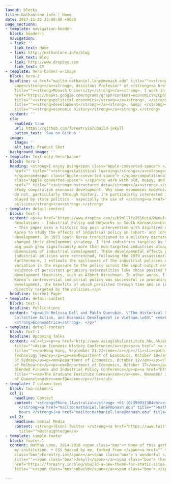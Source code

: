 ```yaml
---
layout: blocks
title: Nathanlane.info | Home
date: 2017-11-22 23:00:00 +0000
page_sections:
- template: navigation-header
  block: header-1
  navigation:
  - link: ''
    link_text: Home
  - link: http://nathanlane.info/blog
    link_text: Blog
  - link: http://www.dropbox.com
    link_text: CV
- template: hero-banner-w-image
  block: hero-2
  headline: <a href="mailto:nathaniel.lane@monash.edu" title=""><strong>Dr. Nathan
    Lane</strong></a><strong>, Assistant Professor* at </strong><a href="https://www.monash.edu"
    title=""><strong>Monash University</strong></a><strong>. I work in </strong><a
    href="https://books.google.com/ngrams/graph?content=economics%2Cpolitical+economy&amp;year_start=1776&amp;year_end=2008&amp;corpus=15&amp;smoothing=0&amp;share=&amp;direct_url=t1%B%2Ceconomics%3B%2Cc0%3B.t1%3B%2Cpolitical%20economy%3B%2Cc0"
    title=""><strong>political economics</strong></a><strong>, </strong><a href="http://scholar.harvard.edu/files/shleifer/files/indust_big_push.pdf"
    title=""><strong>development</strong></a><strong>, &amp; </strong><a href="http://eh.net/eha/about/"
    title=""><strong>economic history</strong></a><strong>.</strong>
  content: ''
  cta:
    enabled: true
    url: https://github.com/forestryio/ubuild-jekyll
    button_text: 'See on GitHub '
  image:
    image: ''
    alt_text: Product Shot
  background_image: ''
- template: text-only-hero-banner
  block: hero-1
  heading: <strong>I enjoy using<span class="Apple-converted-space"> </span></strong><a
    href="" title=""><strong>statistical learning</strong></a><strong><span class="Apple-converted-space">
    </span>and<span class="Apple-converted-space"> </span>computational tools<span
    class="Apple-converted-space"> </span>to work with old, messy, and </strong><a
    href="" title=""><strong>unstructured data</strong></a><strong>.</strong><br><br><strong>I
    study comparative economic development. Why some economies modernize and others
    do not, particularly through history. I'm particularly interested in the role
    played by state politics - especially the use of </strong><a href="" title=""><strong>industrial
    policies</strong></a><strong>.</strong>
- template: detail-content
  block: text-1
  content: <p><a href="https://www.dropbox.com/s/b9mll7fx26j6uia/ManufacturingRevolutions_Lane_Live.pdf?dl=0">Manufacturing
    Revolutions - Industrial Policy and Networks in South Korea</a><br><strong><br>Abstract</strong>
    - This paper uses a historic big push intervention with digitized data from South
    Korea to study the effects of industrial policy on (short- and long-run) industrial
    development. In 1973 South Korea transitioned to a military dictatorship and drastically
    changed their development strategy. I find industries targeted by the regime's
    big push grew significantly more than non-targeted industries along several key
    dimensions of industrial development. These developmental effects persisted after
    industrial policies were retrenched, following the 1979 assassination of the president.
    Furthermore, I estimate the spillovers of the industrial policies using exogenous
    variation in the exposure to the policy across the input-output network. I find
    evidence of persistent pecuniary externalities like those posited by big push
    development theorists, such as Albert Hirschman. In other words, I find that South
    Korea’s controversial industrial policy was successful in producing industrial
    development, the benefits of which persisted through time and in industries not
    directly targeted by the policies.</p>
  headline: Current Paper
- template: detail-content
  block: text-1
  headline: Publications
  content: "<p>with Melissa Dell and Pablo Querubin. \"The Historical State, Local
    Collective Action, and Economic Development in Vietnam.\x03\" <em>Forthcoming</em>.
    <strong>Econometrica</strong>. </p>"
- template: detail-content
  block: text-1
  headline: Upcoming Talks
  content: <ul><li><p><a href="http://www.asiaglobalinstitute.hku.hk/en/events/ahec2018/"
    title="">Asian Economic History Conference</a></p><p><a href=" <a name=&quot;original&quot;></a>"
    title=""><em>Hong Kong, September 21-22</em></a></p></li><li><p>University of
    Technology Sydney</p><p><em>Department of Economics, October 10</em></p></li><li><p>University
    of Sydney</p><p><em>Department of Economics, October 12</em></p></li><li><p>University
    of Melbourne</p><p><em>Department of Economics, October 17</em></p></li><li><p>The
    Blended Finance and Industrial Policy Conference</p><p><a href="http://graduateinstitute.ch/home.html"
    title=""><em>The Graduate Institute Geneva</em></a><em>, November 20</em></p></li><li><p>University
    of Queensland<br><em>TBA</em></p></li></ul>
- template: 2-column-text
  block: two-column-1
  col_1:
    headline: Contact
    content: '<strong>Phone (Australia)</strong> +61 (0)399032384<br><strong>Email
      </strong><a href="mailto:nathaniel.lane@monash.edu" title="">nathaniel.lane@monash.edu</a><br><strong>Office
      hours </strong>(<a href="mailto:nathaniel.lane@monash.edu" title="">email me</a>) '
  col_2:
    headline: Social Media
    content: <strong>(Econ) Twitter </strong><a href="https://www.twitter.com/straightedge"
      title="">@straightedge</a>
- template: simple-footer
  block: footer-1
  content: Nathan Lane, 2014-2018 <span class="box">• None of this garbage reflects
    my institution. • CSS hacked by me, forked from </span><a href="" title=""><span
    class="box">Forestry.io</span></a><span class="box">'s wonderful </span><a href="https://jekyllrb.com/"
    title=""><span class="box">Jekyll</span></a><span class="box"> theme/git, </span><a
    href="https://forestry.io/blog/ubuild-a-new-theme-for-static-sites-using-blocks/"
    title=""><span class="box">ubuild</span></a><span class="box">.</span>

---
```

